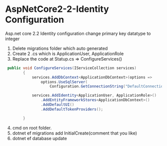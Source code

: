 # AspNetCore2-2-Identity Configuration

Asp.net core 2.2 Identity configuration change primary key datatype to integer


1. Delete migrations folder which auto generated
2. Create 2 .cs which is ApplicationUser, ApplicationRole
3. Replace the code at Statup.cs => ConfigureServices()


```c#
 public void ConfigureServices(IServiceCollection services)
        {
            services.AddDbContext<ApplicationDbContext>(options =>
                options.UseSqlServer(
                    Configuration.GetConnectionString("DefaultConnection")));

            services.AddIdentity<ApplicationUser, ApplicationRole>()
                .AddEntityFrameworkStores<ApplicationDbContext>()
                .AddDefaultUI()
                .AddDefaultTokenProviders();

        }
```

4. cmd on root folder. 
5. dotnet ef migrations add InitialCreate(comment that you like)
6. dotnet ef database update
